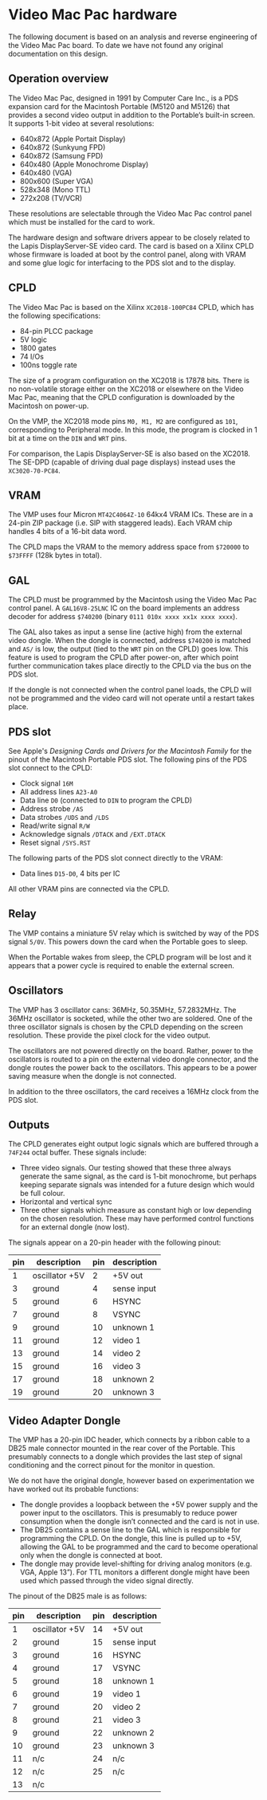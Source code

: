 # Video Mac Pac hardware

The following document is based on an analysis and reverse engineering of the Video Mac Pac board. To date we have not found any original documentation on this design.

## Operation overview

The Video Mac Pac, designed in 1991 by Computer Care Inc., is a PDS expansion card for the Macintosh Portable (M5120 and M5126) that provides a second video output in addition to the Portable’s built-in screen. It supports 1-bit video at several resolutions:

* 640x872 (Apple Portait Display)
* 640x872 (Sunkyung FPD)
* 640x872 (Samsung FPD)
* 640x480 (Apple Monochrome Display)
* 640x480 (VGA)
* 800x600 (Super VGA)
* 528x348 (Mono TTL)
* 272x208 (TV/VCR)

These resolutions are selectable through the Video Mac Pac control panel which must be installed for the card to work.

The hardware design and software drivers appear to be closely related to the Lapis DisplayServer-SE video card. The card is based on a Xilinx CPLD whose firmware is loaded at boot by the control panel, along with VRAM and some glue logic for interfacing to the PDS slot and to the display.

## CPLD

The Video Mac Pac is based on the Xilinx `XC2018-100PC84` CPLD, which has the following specifications: 

* 84-pin PLCC package 
* 5V logic
* 1800 gates
* 74 I/Os
* 100ns toggle rate 

The size of a program configuration on the XC2018 is 17878 bits. There is no non-volatile storage either on the XC2018 or elsewhere on the Video Mac Pac, meaning that the CPLD configuration is downloaded by the Macintosh on power-up.

On the VMP, the XC2018 mode pins `M0, M1, M2` are configured as `101`, corresponding to Peripheral mode. In this mode, the program is clocked in 1 bit at a time on the `DIN` and `WRT` pins.

For comparison, the Lapis DisplayServer-SE is also based on the XC2018. The SE-DPD (capable of driving dual page displays) instead uses the `XC3020-70-PC84`. 

## VRAM

The VMP uses four Micron `MT42C4064Z-10` 64kx4 VRAM ICs. These are in a 24-pin ZIP package (i.e. SIP with staggered leads). Each VRAM chip handles 4 bits of a 16-bit data word. 

The CPLD maps the VRAM to the memory address space from `$720000` to `$73FFFF` (128k bytes in total).

## GAL

The CPLD must be programmed by the Macintosh using the Video Mac Pac control panel. A `GAL16V8-25LNC` IC on the board implements an address decoder for address `$740200` (binary `0111 010x xxxx xx1x xxxx xxxx`). 

The GAL also takes as input a sense line (active high) from the external video dongle. When the dongle is connected, address `$740200` is matched and `AS/` is low, the output (tied to the `WRT` pin on the CPLD) goes low. This feature is used to program the CPLD after power-on, after which point further communication takes place directly to the CPLD via the bus on the PDS slot.

If the dongle is not connected when the control panel loads, the CPLD will not be programmed and the video card will not operate until a restart takes place.

## PDS slot

See Apple's *Designing Cards and Drivers for the Macintosh Family* for the pinout of the Macintosh Portable PDS slot. The following pins of the PDS slot connect to the CPLD:

* Clock signal `16M`
* All address lines `A23-A0`
* Data line `D0` (connected to `DIN` to program the CPLD)
* Address strobe `/AS`
* Data strobes `/UDS` and `/LDS`
* Read/write signal `R/W`
* Acknowledge signals `/DTACK` and `/EXT.DTACK`
* Reset signal `/SYS.RST`

The following parts of the PDS slot connect directly to the VRAM:

* Data lines `D15-D0`, 4 bits per IC

All other VRAM pins are connected via the CPLD.

## Relay

The VMP contains a miniature 5V relay which is switched by way of the PDS signal `5/0V`. This powers down the card when the Portable goes to sleep.

When the Portable wakes from sleep, the CPLD program will be lost and it appears that a power cycle is required to enable the external screen.

## Oscillators

The VMP has 3 oscillator cans: 36MHz, 50.35MHz, 57.2832MHz. The 36MHz oscillator is socketed, while the other two are soldered. One of the three oscillator signals is chosen by the CPLD depending on the screen resolution. These provide the pixel clock for the video output.

The oscillators are not powered directly on the board. Rather, power to the oscillators is routed to a pin on the external video dongle connector, and the dongle routes the power back to the oscillators. This appears to be a power saving measure when the dongle is not connected.

In addition to the three oscillators, the card receives a 16MHz clock from the PDS slot.

## Outputs

The CPLD generates eight output logic signals which are buffered through a `74F244` octal buffer. These signals include:

* Three video signals. Our testing showed that these three always generate the same signal, as the card is 1-bit monochrome, but perhaps keeping separate signals was intended for a future design which would be full colour.
* Horizontal and vertical sync
* Three other signals which measure as constant high or low depending on the chosen resolution. These may have performed control functions for an external dongle (now lost).

The signals appear on a 20-pin header with the following pinout:

| pin | description    | pin | description |
| --- | -------------- | --- | ----------- |
| 1   | oscillator +5V | 2   | +5V out     |
| 3   | ground         | 4   | sense input |
| 5   | ground         | 6   | HSYNC       |
| 7   | ground         | 8   | VSYNC       |
| 9   | ground         | 10  | unknown 1   |
| 11  | ground         | 12  | video 1     |
| 13  | ground         | 14  | video 2     |
| 15  | ground         | 16  | video 3     |
| 17  | ground         | 18  | unknown 2   |
| 19  | ground         | 20  | unknown 3   |

## Video Adapter Dongle

The VMP has a 20-pin IDC header, which connects by a ribbon cable to a DB25 male connector mounted in the rear cover of the Portable. This presumably connects to a dongle which provides the last step of signal conditioning and the correct pinout for the monitor in question.

We do not have the original dongle, however based on experimentation we have worked out its probable functions:

* The dongle provides a loopback between the +5V power supply and the power input to the oscillators. This is presumably to reduce power consumption when the dongle isn’t connected and the card is not in use.
* The DB25 contains a sense line to the GAL which is responsible for programming the CPLD. On the dongle, this line is pulled up to +5V, allowing the GAL to be programmed and the card to become operational only when the dongle is connected at boot.
* The dongle may provide level-shifting for driving analog monitors (e.g. VGA, Apple 13”). For TTL monitors a different dongle might have been used which passed through the video signal directly.

The pinout of the DB25 male is as follows:

| pin | description    | pin | description |
| --- | -------------- | --- | ----------- |
| 1   | oscillator +5V | 14  | +5V out     |
| 2   | ground         | 15  | sense input |
| 3   | ground         | 16  | HSYNC       |
| 4   | ground         | 17  | VSYNC       |
| 5   | ground         | 18  | unknown 1   |
| 6   | ground         | 19  | video 1     |
| 7   | ground         | 20  | video 2     |
| 8   | ground         | 21  | video 3     |
| 9   | ground         | 22  | unknown 2   |
| 10  | ground         | 23  | unknown 3   |
| 11  | n/c            | 24  | n/c         |
| 12  | n/c            | 25  | n/c         |
| 13  | n/c            |     |             |

